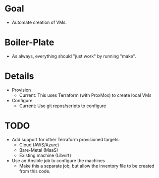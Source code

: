 # Goal
- Automate creation of VMs.

# Boiler-Plate
- As always, everything should "just work" by running "make".

# Details
- Provision
  - Current:
    This uses Terraform (with ProxMox) to create local VMs
- Configure
  - Current:
    Use git repos/scripts to configure

# TODO
- Add support for other Terraform provisioned targets:
  - Cloud (AWS/Azure)
  - Bare-Metal (MaaS)
  - Existing machine (Libvirt)
- Use an Ansible job to configure the machines
  - Make this a separate job, but allow the
    inventory file to be created from this code.

